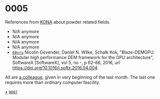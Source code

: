 # 0005
References from [KONA](https://www.jstage.jst.go.jp/browse/kona) about powder related fields.

+ N/A anymore
+ N/A anymore
+ N/A anymore
+ N/A anymore
+ [`68yru`](https://osf.io/68yru) Nicolin Govender, Daniel N. Wilke, Schalk Kok, "Blaze-DEMGPU: Modular high performance DEM framework for the GPU architecture", SoftwareX [SoftwareX], vol 5, no -, p 62-66, 2016, url  https://doi.org/10.1016/j.softx.2016.04.004.

All are [a colleague](https://scholar.google.com/citations?user=BoUsMVkAAAAJ), given in very beginning of the last month. The last one requires more than ordinary computer fascility.


[&bull;](README.md)
[`0007`](../00/07.md)
